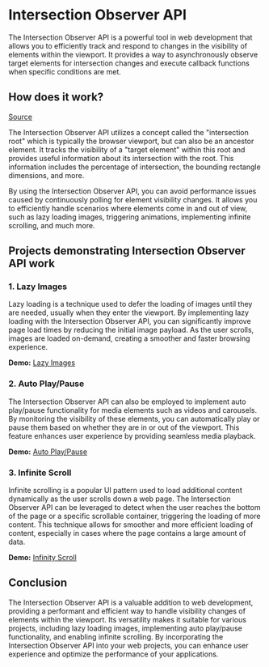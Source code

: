 # Intersection Observer API

The Intersection Observer API is a powerful tool in web development that allows you to efficiently track and respond to changes in the visibility of elements within the viewport. It provides a way to asynchronously observe target elements for intersection changes and execute callback functions when specific conditions are met.

## How does it work?

[Source](https://developer.mozilla.org/en-US/docs/Web/API/Intersection_Observer_API)

The Intersection Observer API utilizes a concept called the "intersection root" which is typically the browser viewport, but can also be an ancestor element. It tracks the visibility of a "target element" within this root and provides useful information about its intersection with the root. This information includes the percentage of intersection, the bounding rectangle dimensions, and more.

By using the Intersection Observer API, you can avoid performance issues caused by continuously polling for element visibility changes. It allows you to efficiently handle scenarios where elements come in and out of view, such as lazy loading images, triggering animations, implementing infinite scrolling, and much more.

## Projects demonstrating Intersection Observer API work

### 1. Lazy Images

Lazy loading is a technique used to defer the loading of images until they are needed, usually when they enter the viewport. By implementing lazy loading with the Intersection Observer API, you can significantly improve page load times by reducing the initial image payload. As the user scrolls, images are loaded on-demand, creating a smoother and faster browsing experience.

**Demo:** [Lazy Images](https://lazy-images.netlify.app/)

### 2. Auto Play/Pause

The Intersection Observer API can also be employed to implement auto play/pause functionality for media elements such as videos and carousels. By monitoring the visibility of these elements, you can automatically play or pause them based on whether they are in or out of the viewport. This feature enhances user experience by providing seamless media playback.

**Demo:** [Auto Play/Pause](https://auto-play-pause.netlify.app/)

### 3. Infinite Scroll

Infinite scrolling is a popular UI pattern used to load additional content dynamically as the user scrolls down a web page. The Intersection Observer API can be leveraged to detect when the user reaches the bottom of the page or a specific scrollable container, triggering the loading of more content. This technique allows for smoother and more efficient loading of content, especially in cases where the page contains a large amount of data.

**Demo:** [Infinity Scroll](https://infinity-scroll-intersection.netlify.app/)

## Conclusion

The Intersection Observer API is a valuable addition to web development, providing a performant and efficient way to handle visibility changes of elements within the viewport. Its versatility makes it suitable for various projects, including lazy loading images, implementing auto play/pause functionality, and enabling infinite scrolling. By incorporating the Intersection Observer API into your web projects, you can enhance user experience and optimize the performance of your applications.
